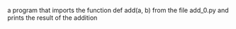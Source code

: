 a program that imports the function def add(a, b) from the file add_0.py and prints the result of the addition
